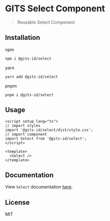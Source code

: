 # GITS Select Component

> Reusable Select Component

## Installation

npm

```
npm i @gits-id/select
```

yarn

```
yarn add @gits-id/select
```

pnpm

```
pnpm i @gits-id/select
```

## Usage

```vue
<script setup lang="ts">
// import styles
import '@gits-id/select/dist/style.css';
// import component
import Select from '@gits-id/select';
</script>

<template>
  <Select />
</template>
```

## Documentation

View `Select` documentation [here](https://gits-ui.web.app/?path=/story/components-select--default).

## License

MIT
